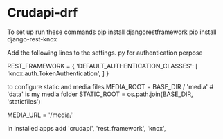 # Crudapi-drf

To set up  run these commands 
pip install djangorestframework
pip install django-rest-knox


Add the following lines to the settings. py 
for authentication perpose 

REST_FRAMEWORK = {
    'DEFAULT_AUTHENTICATION_CLASSES': [
        'knox.auth.TokenAuthentication',
    ]
}

to configure static and media files 
MEDIA_ROOT = BASE_DIR / 'media'         # 'data' is my media folder
STATIC_ROOT = os.path.join(BASE_DIR, 'staticfiles')

MEDIA_URL = '/media/'

In installed apps add 
    'crudapi',
    'rest_framework',
    'knox',
